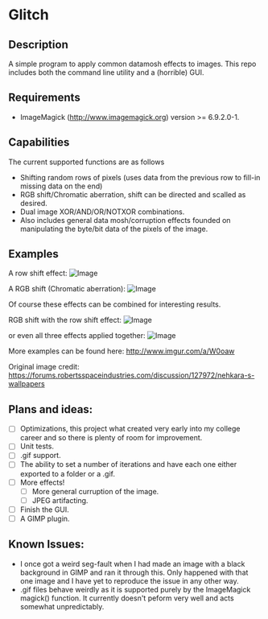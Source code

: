 # Glitch

## Description	
A simple program to apply common datamosh effects to images. This repo includes both the command line utility and a (horrible) GUI.

## Requirements
* ImageMagick (http://www.imagemagick.org) version >= 6.9.2.0-1.

## Capabilities

The current supported functions are as follows

* Shifting random rows of pixels (uses data from the previous row to fill-in missing data on the end)
* RGB shift/Chromatic aberration, shift can be directed and scalled as desired.
* Dual image XOR/AND/OR/NOTXOR combinations.
* Also includes general data mosh/corruption effects founded on manipulating the byte/bit data of the pixels of the image.

## Examples
		
A row shift effect: 
![Image](http://i.imgur.com/6RJ2WGh.png)

	
A RGB shift (Chromatic aberration): 
![Image](http://i.imgur.com/cvkGMrD.png)

	
Of course these effects can be combined for interesting results.

	
RGB shift with the row shift effect:
![Image](http://i.imgur.com/dtmWgjh.png)

	
or even all three effects applied together:
![Image](http://i.imgur.com/CP7f79D.png)

	
More examples can be found here: http://www.imgur.com/a/W0oaw

Original image credit: https://forums.robertsspaceindustries.com/discussion/127972/nehkara-s-wallpapers

		
## Plans and ideas:
* [ ] Optimizations, this project what created very early into my college career and so there is plenty of room for improvement.
* [ ] Unit tests.
* [ ] .gif support.
* [ ] The ability to set a number of iterations and have each one either exported to a folder or a .gif.
* [ ] More effects!
	* [ ] More general curruption of the image.
	* [ ] JPEG artifacting.
* [ ] Finish the GUI.
* [ ] A GIMP plugin.

## Known Issues:
- I once got a weird seg-fault when I had made an image with a black background in GIMP and ran it through this. Only happened with that one image and I have yet to reproduce the issue in any other way. 
- .gif files behave weirdly as it is supported purely by the ImageMagick magick() function. It currently doesn't peform very well and acts somewhat unpredictably. 
